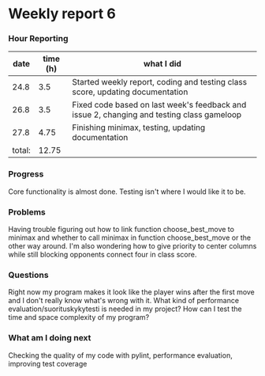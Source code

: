 # Weekly report 6

### Hour Reporting
| **date** | **time (h)** | **what I did** 
| --------- | ----------- | --------- 
| 24.8 | 3.5 | Started weekly report, coding and testing class score, updating documentation
| 26.8 | 3.5 | Fixed code based on last week's feedback and issue 2, changing and testing class gameloop
| 27.8 | 4.75 | Finishing minimax, testing, updating documentation
| total: | 12.75

### Progress
Core functionality is almost done. Testing isn't where I would like it to be.

### Problems
Having trouble figuring out how to link function choose_best_move to minimax and whether to call minimax in function choose_best_move or the other way around. I'm also wondering how to give priority to center columns while still blocking opponents connect four in class score.

### Questions
Right now my program makes it look like the player wins after the first move and I don't really know what's wrong with it. What kind of performance evaluation/suorituskykytesti is needed in my project? How can I test the time and space complexity of my program?

### What am I doing next
Checking the quality of my code with pylint, performance evaluation, improving test coverage
